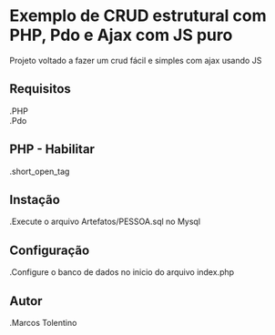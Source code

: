 # Exemplo de CRUD estrutural com PHP, Pdo e Ajax com JS puro

Projeto voltado a fazer um crud fácil e simples com ajax usando JS

## Requisitos

.PHP  
.Pdo    

## PHP - Habilitar

.short_open_tag

## Instação

.Execute o arquivo Artefatos/PESSOA.sql no Mysql

## Configuração

.Configure o banco de dados no inicio do arquivo index.php

## Autor

.Marcos Tolentino